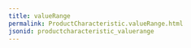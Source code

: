 ```yaml
---
title: valueRange
permalink: ProductCharacteristic.valueRange.html
jsonid: productcharacteristic_valuerange
---
```

